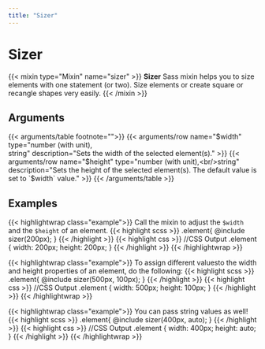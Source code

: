 ```yaml
---
title: "Sizer"
---
```


# Sizer

{{< mixin type="Mixin" name="sizer" >}}
**Sizer** Sass mixin helps you to size elements with one statement (or two). Size elements or create square or recangle shapes very easily.
{{< /mixin >}}

## Arguments

{{< arguments/table footnote="">}}
  {{< arguments/row name="$width" type="number (with unit),<br/>string" description="Sets the width of the selected element(s)." >}}
  {{< arguments/row name="$height" type="number (with unit),<br/>string" description="Sets the height of the selected element(s). The default value is set to `$width` value." >}}
{{< /arguments/table >}}

## Examples

{{< highlightwrap class="example">}}
Call the mixin to adjust the `$width` and the `$height` of an element.
{{< highlight scss >}}
.element{
  @include sizer(200px);
}
{{< /highlight >}}
{{< highlight css >}}
//CSS Output
.element {
  width: 200px;
  height: 200px;
}
{{< /highlight >}}
{{< /highlightwrap >}}

{{< highlightwrap class="example">}}
To assign different values ​​to the width and height properties of an element, do the following:
{{< highlight scss >}}
.element{
  @include sizer(500px, 100px);
}
{{< /highlight >}}
{{< highlight css >}}
//CSS Output
.element {
  width: 500px;
  height: 100px;
}
{{< /highlight >}}
{{< /highlightwrap >}}

{{< highlightwrap class="example">}}
You can pass string values as well!
{{< highlight scss >}}
.element{
  @include sizer(400px, auto);
}
{{< /highlight >}}
{{< highlight css >}}
//CSS Output
.element {
  width: 400px;
  height: auto;
}
{{< /highlight >}}
{{< /highlightwrap >}}

